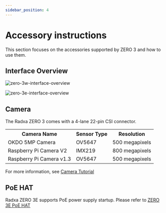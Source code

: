 ```yaml
---
sidebar_position: 4
---
```


# Accessory instructions

This section focuses on the accessories supported by ZERO 3 and how to use them.

## Interface Overview

<Tabs queryString="model">
<TabItem value="zero-3w" label="ZERO 3W">

![zero-3w-interface-overview](/img/zero/zero3/zero-3w-interface-overview.webp)

</TabItem>
<TabItem value="zero-3e" label="ZERO 3E">

![zero-3e-interface-overview](/img/zero/zero3/zero-3e-interface-overview.webp)

</TabItem>
</Tabs>

## Camera

The Radxa ZERO 3 comes with a 4-lane 22-pin CSI connector.

<table>
  <tr>
    <th>Camera Name</th>
    <th>Sensor Type</th>
    <th>Resolution</th>
  </tr>
  <tr>
    <td>OKDO 5MP Camera</td>
    <td>OV5647</td>
    <td>500 megapixels</td>
  </tr>
  <tr>
    <td>Raspberry Pi Camera V2</td>
    <td>IMX219</td>
    <td>800 megapixels</td>
  </tr>
  <tr>
    <td>Raspberry Pi Camera v1.3</td>
    <td>OV5647</td>
    <td>500 megapixels</td>
  </tr>
</table>

For more information, see [Camera Tutorial](../accessories/camera)

## PoE HAT

Radxa ZERO 3E supports PoE power supply startup. Please refer to [ZERO 3E PoE HAT](../accessories/3e-poe-hat)

